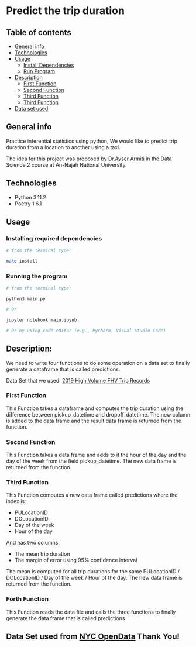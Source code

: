 # Predict the trip duration

## Table of contents

* [General info](#general-info)
* [Technologies](#technologies)
* [Usage](#usage)
  * [Install Dependencies](#installing-required-dependencies)
  * [Run Program](#running-the-program)
* [Description](#description)
  * [First Function](#first-function)
  * [Second Function](#second-function)
  * [Third Function](#third-function)
  * [Third Function](#forth-function)
* [Data set used](#data-set-used-from-nyc-opendata-thank-you)

## General info

Practice inferential statistics using python,
We would like to predict trip duration from a location to another using a taxi.


The idea for this project was proposed by [Dr.Ayser Armiti](https://www.linkedin.com/in/ayserarmiti?utm_source=share&utm_campaign=share_via&utm_content=profile&utm_medium=android_app) 
in the Data Science 2 course at An-Najah National University.

## Technologies
* Python 3.11.2
* Poetry 1.6.1

## Usage
### Installing required dependencies
```Bash
# from the terminal type:

make install
```
### Running the program
```Bash
# from the terminal type:

python3 main.py

# Or

jupyter notebook main.ipynb

# Or by using code editor (e.g., Pycharm, Visual Studio Code)
```

## Description:
We need to write four functions to do some operation on a data set
to finally generate a dataframe that is called predictions.

Data Set that we used: [2019 High Volume FHV Trip Records](httpscolabresearchgooglecomcorgiredirectorsitehttps3a2f2fdatacityofnewyorkus2ftransportation2f2019-high-volume-fhv-trip-records2f4p5c-cbgn2fdata-)

### First Function

This Function takes a dataframe and computes the trip duration using the difference between pickup_datetime and dropoff_datetime.
The new column is added to the data frame and the result data frame is returned from the function.
### Second Function

This Function takes a data frame and adds to it the hour of the day and the day of the week from the field pickup_datetime.
The new data frame is returned from the function.

### Third Function

This Function computes a new data frame called predictions where the index is:

* PULocationID
* DOLocationID
* Day of the week
* Hour of the day

And has two columns:

* The mean trip duration 
* The margin of error using 95% confidence interval

The mean is computed for all trip durations for the same PULocationID / DOLocationID / Day of the week / Hour of the day.
The new data frame is returned from the function.

### Forth Function

This Function reads the data file and calls the three functions to finally generate the data frame that is called predictions.


## Data Set used from [NYC OpenData](https://opendata.cityofnewyork.us) Thank You!

